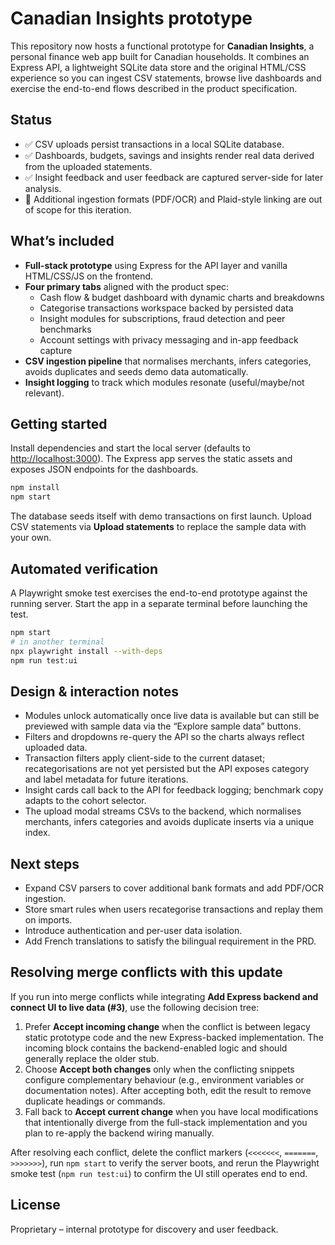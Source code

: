 # Canadian Insights prototype

This repository now hosts a functional prototype for **Canadian Insights**, a personal finance web app built for Canadian households. It combines an Express API, a lightweight SQLite data store and the original HTML/CSS experience so you can ingest CSV statements, browse live dashboards and exercise the end-to-end flows described in the product specification.

## Status

- ✅ CSV uploads persist transactions in a local SQLite database.
- ✅ Dashboards, budgets, savings and insights render real data derived from the uploaded statements.
- ✅ Insight feedback and user feedback are captured server-side for later analysis.
- 🚧 Additional ingestion formats (PDF/OCR) and Plaid-style linking are out of scope for this iteration.

## What’s included

- **Full-stack prototype** using Express for the API layer and vanilla HTML/CSS/JS on the frontend.
- **Four primary tabs** aligned with the product spec:
  - Cash flow & budget dashboard with dynamic charts and breakdowns
  - Categorise transactions workspace backed by persisted data
  - Insight modules for subscriptions, fraud detection and peer benchmarks
  - Account settings with privacy messaging and in-app feedback capture
- **CSV ingestion pipeline** that normalises merchants, infers categories, avoids duplicates and seeds demo data automatically.
- **Insight logging** to track which modules resonate (useful/maybe/not relevant).

## Getting started

Install dependencies and start the local server (defaults to [http://localhost:3000](http://localhost:3000)). The Express app serves the static assets and exposes JSON endpoints for the dashboards.

```bash
npm install
npm start
```

The database seeds itself with demo transactions on first launch. Upload CSV statements via **Upload statements** to replace the sample data with your own.

## Automated verification

A Playwright smoke test exercises the end-to-end prototype against the running server. Start the app in a separate terminal before launching the test.

```bash
npm start
# in another terminal
npx playwright install --with-deps
npm run test:ui
```

## Design & interaction notes

- Modules unlock automatically once live data is available but can still be previewed with sample data via the “Explore sample data” buttons.
- Filters and dropdowns re-query the API so the charts always reflect uploaded data.
- Transaction filters apply client-side to the current dataset; recategorisations are not yet persisted but the API exposes category and label metadata for future iterations.
- Insight cards call back to the API for feedback logging; benchmark copy adapts to the cohort selector.
- The upload modal streams CSVs to the backend, which normalises merchants, infers categories and avoids duplicate inserts via a unique index.

## Next steps

- Expand CSV parsers to cover additional bank formats and add PDF/OCR ingestion.
- Store smart rules when users recategorise transactions and replay them on imports.
- Introduce authentication and per-user data isolation.
- Add French translations to satisfy the bilingual requirement in the PRD.

## Resolving merge conflicts with this update

If you run into merge conflicts while integrating **Add Express backend and connect UI to live data (#3)**, use the following decision tree:

1. Prefer **Accept incoming change** when the conflict is between legacy static prototype code and the new Express-backed implementation. The incoming block contains the backend-enabled logic and should generally replace the older stub.
2. Choose **Accept both changes** only when the conflicting snippets configure complementary behaviour (e.g., environment variables or documentation notes). After accepting both, edit the result to remove duplicate headings or commands.
3. Fall back to **Accept current change** when you have local modifications that intentionally diverge from the full-stack implementation and you plan to re-apply the backend wiring manually.

After resolving each conflict, delete the conflict markers (`<<<<<<<`, `=======`, `>>>>>>>`), run `npm start` to verify the server boots, and rerun the Playwright smoke test (`npm run test:ui`) to confirm the UI still operates end to end.

## License

Proprietary – internal prototype for discovery and user feedback.
